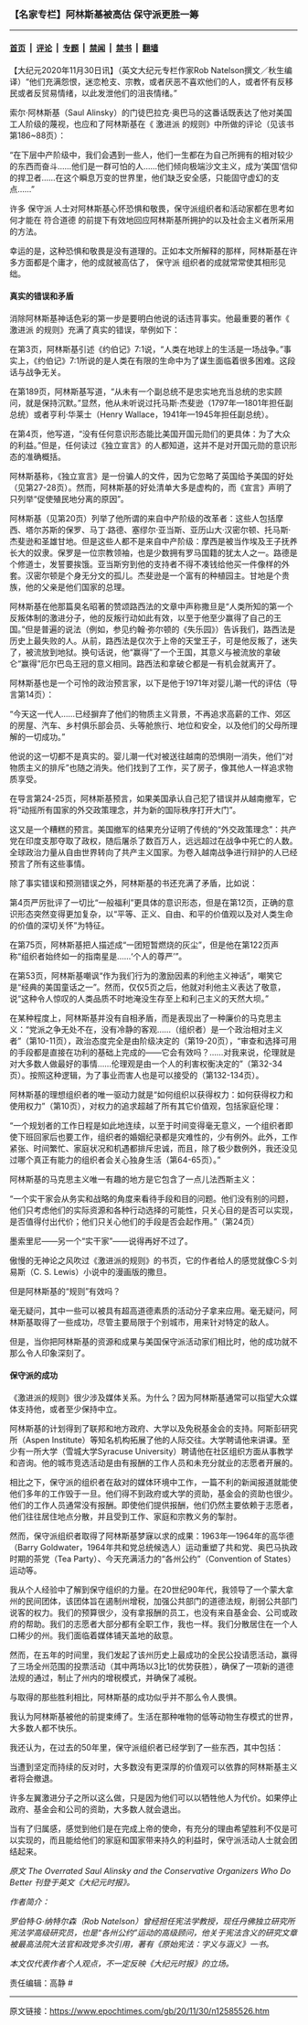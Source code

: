### 【名家专栏】阿林斯基被高估 保守派更胜一筹

---

#### [首页](../../../..?n12585526) &nbsp;|&nbsp; [评论](../../../../../epoch-comment?n12585526) &nbsp;|&nbsp; [专题](../../../../../epoch-special?n12585526) &nbsp;|&nbsp; [禁闻](../../../../../epoch-news?n12585526) &nbsp;|&nbsp; [禁书](../../../../../books?n12585526) &nbsp;|&nbsp; [翻墙](https://github.com/gfw-breaker/nogfw/blob/master/README.md?n12585526)


<div class="post_content" id="artbody" itemprop="articleBody">
 <!-- article content begin -->
 <p>
  【大纪元2020年11月30日讯】（英文大纪元专栏作家Rob Natelson撰文／秋生编译）“他们充满怨恨，迷恋枪支、宗教，或者厌恶不喜欢他们的人，或者怀有反移民或者反贸易情绪，以此发泄他们的沮丧情绪。”
 </p>
 <p>
  索尔‧阿林斯基（Saul Alinsky）的门徒巴拉克‧奥巴马的这番话既表达了他对美国工人阶级的蔑视，也应和了阿林斯基在《
  <ok href="https://www.epochtimes.com/gb/tag/%E6%BF%80%E8%BF%9B%E6%B4%BE.html">
   激进派
  </ok>
  的规则》中所做的评论（见该书第186~88页）：
 </p>
 <p>
  “在下层中产阶级中，我们会遇到一些人，他们一生都在为自己所拥有的相对较少的东西而奋斗……他们是一群可怕的人……他们倾向极端沙文主义，成为‘美国’信仰的捍卫者……在这个瞬息万变的世界里，他们缺乏安全感，只能固守虚幻的支点……”
 </p>
 <p>
  许多
  <ok href="https://www.epochtimes.com/gb/tag/%E4%BF%9D%E5%AE%88%E6%B4%BE.html">
   保守派
  </ok>
  人士对阿林斯基心怀恐惧和敬畏，保守派组织者和活动家都在思考如何才能在
  <ok href="https://www.epochtimes.com/gb/tag/%E7%AC%A6%E5%90%88%E9%81%93%E5%BE%B7.html">
   符合道德
  </ok>
  的前提下有效地回应阿林斯基所拥护的以及社会主义者所采用的方法。
 </p>
 <p>
  幸运的是，这种恐惧和敬畏是没有道理的。正如本文所解释的那样，阿林斯基在许多方面都是个庸才，他的成就被高估了，
  <ok href="https://www.epochtimes.com/gb/tag/%E4%BF%9D%E5%AE%88%E6%B4%BE.html">
   保守派
  </ok>
  组织者的成就常常使其相形见绌。
 </p>
 <h4>
  真实的错误和矛盾
 </h4>
 <p>
  消除阿林斯基神话色彩的第一步是要明白他说的话违背事实。他最重要的著作《
  <ok href="https://www.epochtimes.com/gb/tag/%E6%BF%80%E8%BF%9B%E6%B4%BE.html">
   激进派
  </ok>
  的规则》充满了真实的错误，举例如下：
 </p>
 <p>
  在第3页，阿林斯基引述《约伯记》7:1说，“人类在地球上的生活是一场战争。”事实上，《约伯记》7:1所说的是人类在有限的生命中为了谋生面临着很多困难。这段话与战争无关。
 </p>
 <p>
  在第189页，阿林斯基写道，“从未有一个副总统不是忠实地充当总统的忠实顾问，就是保持沉默。”显然，他从未听说过托马斯‧杰斐逊（1797年—1801年担任副总统）或者亨利‧华莱士（Henry Wallace，1941年—1945年担任副总统）。
 </p>
 <p>
  在第4页，他写道，“没有任何意识形态能比美国开国元勋们的更具体：为了大众的利益。”但是，任何读过《独立宣言》的人都知道，这并不是对开国元勋的意识形态的准确概括。
 </p>
 <p>
  阿林斯基称，《独立宣言》是一份骗人的文件，因为它忽略了英国给予美国的好处（见第27-28页）。然而，阿林斯基的好处清单大多是虚构的，而《宣言》声明了只列举“促使殖民地分离的原因”。
 </p>
 <p>
  阿林斯基（见第20页）列举了他所谓的来自中产阶级的改革者：这些人包括摩西、塔尔苏斯的保罗、马丁‧路德、塞缪尔‧亚当斯、亚历山大‧汉密尔顿、托马斯‧杰斐逊和圣雄甘地。但是这些人都不是来自中产阶级：摩西是被当作埃及王子抚养长大的奴隶。保罗是一位宗教领袖，也是少数拥有罗马国籍的犹太人之一。路德是个修道士，发誓要挨饿。亚当斯穷到他的支持者不得不凑钱给他买一件像样的外套。汉密尔顿是个身无分文的孤儿。杰斐逊是一个富有的种植园主。甘地是个贵族，他的父亲是他们国家的总理。
 </p>
 <p>
  阿林斯基在他那篇臭名昭著的赞颂路西法的文章中声称撒旦是“人类所知的第一个反叛体制的激进分子，他的反叛行动如此有效，以至于他至少赢得了自己的王国。”但是普遍的说法（例如，参见约翰‧弥尔顿的《失乐园》）告诉我们，路西法是历史上最失败的人。从前，路西法是仅次于上帝的天堂王子，可是他反叛了，迷失了，被流放到地狱。换句话说，他“赢得”了一个王国，其意义与被流放的拿破仑“赢得”厄尔巴岛王冠的意义相同。路西法和拿破仑都是一有机会就离开了。
 </p>
 <p>
  阿林斯基也是一个可怜的政治预言家，以下是他于1971年对婴儿潮一代的评估（导言第14页）：
 </p>
 <p>
  “今天这一代人……已经摒弃了他们的物质主义背景，不再追求高薪的工作、郊区的房屋、汽车、乡村俱乐部会员、头等舱旅行、地位和安全，以及他们的父母所理解的一切成功。”
 </p>
 <p>
  他说的这一切都不是真实的。婴儿潮一代对被送往越南的恐惧刚一消失，他们“对物质主义的排斥”也随之消失。他们找到了工作，买了房子，像其他人一样追求物质享受。
 </p>
 <p>
  在导言第24-25页，阿林斯基预言，如果美国承认自己犯了错误并从越南撤军，它将“动摇所有国家的外交政策理念，并为新的国际秩序打开大门”。
 </p>
 <p>
  这又是一个糟糕的预言。美国撤军的结果充分证明了传统的“外交政策理念”：共产党在印度支那夺取了政权，随后屠杀了数百万人，远远超过在战争中死亡的人数。全球政治力量从自由世界转向了共产主义国家。为卷入越南战争进行辩护的人已经预言了所有这些事情。
 </p>
 <p>
  除了事实错误和预测错误之外，阿林斯基的书还充满了矛盾，比如说：
 </p>
 <p>
  第4页严厉批评了一切比“一般福利”更具体的意识形态，但是在第12页，正确的意识形态突然变得更加复杂，以“平等、正义、自由、和平的价值观以及对人类生命的价值的深切关怀”为特征。
 </p>
 <p>
  在第75页，阿林斯基把人描述成“一团短暂燃烧的灰尘”，但是他在第122页声称“组织者始终如一的指南星是……‘个人的尊严’”。
 </p>
 <p>
  在第53页，阿林斯基嘲讽“作为我们行为的激励因素的利他主义神话”，嘲笑它是“经典的美国童话之一”。然而，仅仅5页之后，他就对利他主义表达了敬意，说“这种令人惊叹的人类品质不时地淹没生存至上和利己主义的天然大坝。”
 </p>
 <p>
  在某种程度上，阿林斯基并没有自相矛盾，而是表现出了一种廉价的马克思主义：“党派之争无处不在，没有冷静的客观……（组织者）是一个政治相对主义者”（第10-11页），政治态度完全是由阶级决定的（第19-20页），“审查和选择可用的手段都是直接在功利的基础上完成的——它会有效吗？……对我来说，伦理就是对大多数人做最好的事情……伦理观是由一个人的利害权衡决定的”（第32-34页）。按照这种逻辑，为了事业而害人也是可以接受的（第132-134页）。
 </p>
 <p>
  阿林斯基的理想组织者的唯一驱动力就是“如何组织以获得权力：如何获得权力和使用权力”（第10页），对权力的追求超越了所有其它价值观，包括家庭伦理：
 </p>
 <p>
  “一个规划者的工作日程是如此地连续，以至于时间变得毫无意义，一个组织者即使下班回家后也要工作，组织者的婚姻纪录都是灾难性的，少有例外。此外，工作紧张、时间繁忙、家庭状况和机遇都排斥忠诚，而且，除了极少数例外，我还没见过哪个真正有能力的组织者会关心独身生活（第64-65页）。”
 </p>
 <p>
  阿林斯基的马克思主义唯一有趣的地方是它包含了一点儿法西斯主义：
 </p>
 <p>
  “一个实干家会从务实和战略的角度来看待手段和目的问题。他们没有别的问题，他们只考虑他们的实际资源和各种行动选择的可能性，只关心目的是否可以实现，是否值得付出代价；他们只关心他们的手段是否会起作用。”（第24页）
 </p>
 <p>
  墨索里尼——另一个“实干家”——说得再好不过了。
 </p>
 <p>
  傲慢的无神论之风吹过《激进派的规则》的书页，它的作者给人的感觉就像C‧S‧刘易斯（C. S. Lewis）小说中的漫画版的撒旦。
 </p>
 <p>
  但是阿林斯基的“规则”有效吗？
 </p>
 <p>
  毫无疑问，其中一些可以被具有超高道德素质的活动分子拿来应用。毫无疑问，阿林斯基取得了一些成功，尽管主要局限于个别城市，用来针对特定的敌人。
 </p>
 <p>
  但是，当你把阿林斯基的资源和成果与美国保守派活动家们相比时，他的成功就不那么令人印象深刻了。
 </p>
 <h4>
  保守派的成功
 </h4>
 <p>
  《激进派的规则》很少涉及媒体关系。为什么？因为阿林斯基通常可以指望大众媒体支持他，或者至少保持中立。
 </p>
 <p>
  阿林斯基的计划得到了联邦和地方政府、大学以及免税基金会的支持。阿斯彭研究所（Aspen Institute）等知名机构拓展了他的人际交往。大学聘请他来讲课。至少有一所大学（雪城大学Syracuse University）聘请他在社区组织方面从事教学和咨询。他的城市竞选活动是由有报酬的工作人员和未充分就业的志愿者开展的。
 </p>
 <p>
  相比之下，保守派的组织者在敌对的媒体环境中工作，一篇不利的新闻报道就能使他们多年的工作毁于一旦。他们得不到政府或大学的资助，基金会的资助也很少。他们的工作人员通常没有报酬。即使他们提供报酬，他们仍然主要依赖于志愿者，他们往往居住地点分散，并且受到工作、家庭和宗教义务的掣肘。
 </p>
 <p>
  然而，保守派组织者取得了阿林斯基梦寐以求的成果：1963年—1964年的高华德（Barry Goldwater，1964年共和党总统候选人）运动重塑了共和党、奥巴马执政时期的茶党（Tea Party）、今天充满活力的“各州公约”（Convention of States）运动等。
 </p>
 <p>
  我从个人经验中了解到保守组织的力量。在20世纪90年代，我领导了一个蒙大拿州的民间团体，该团体旨在遏制州增税，加强公共部门的道德法规，削弱公共部门说客的权力。我们的预算很少，没有拿报酬的员工，也没有来自基金会、公司或政府的帮助。我们的志愿者大部分都有全职工作，我也一样。我们分散居住在一个人口稀少的州。我们面临着媒体铺天盖地的敌意。
 </p>
 <p>
  然而，在五年的时间里，我们发起了该州历史上最成功的全民公投请愿活动，赢得了三场全州范围的投票活动（其中两场以3比1的优势获胜），确保了一项新的道德法规的通过，制止了州内的增税模式，并确保了减税。
 </p>
 <p>
  与取得的那些胜利相比，阿林斯基的成功似乎并不那么令人畏惧。
 </p>
 <p>
  我认为阿林斯基被他的前提束缚了。生活在那种唯物的低等动物生存模式的世界，大多数人都不快乐。
 </p>
 <p>
  我还认为，在过去的50年里，保守派组织者已经学到了一些东西，其中包括：
 </p>
 <p>
  当遭到坚定而持续的反对时，大多数没有更深厚的价值观可以依靠的阿林斯基主义者将会撤退。
 </p>
 <p>
  许多左翼激进分子之所以这么做，只是因为他们可以以牺牲他人为代价。如果停止政府、基金会和公司的资助，大多数人就会退出。
 </p>
 <p>
  当有了归属感，感觉到他们是在完成上帝的使命，有充分的理由希望胜利不仅是可以实现的，而且能给他们的家庭和国家带来持久的利益时，保守派活动人士就会团结起来。
 </p>
 <p>
  <em>
   原文
   <ok href="https://www.theepochtimes.com/the-overrated-saul-alinsky-and-the-conservative-organizers-who-do-better_3589022.html">
    The Overrated Saul Alinsky and the Conservative Organizers Who Do Better
   </ok>
   刊登于英文《大纪元时报》。
  </em>
 </p>
 <p>
  <em>
   作者简介：
  </em>
 </p>
 <p>
  <em>
   罗伯特‧G‧纳特尔森（Rob Natelson）曾经担任宪法学教授，现任丹佛独立研究所宪法学高级研究员，也是“各州公约”运动的高级顾问，他关于宪法含义的研究文章被最高法院大法官和政党多次引用，著有《原始宪法：字义与涵义》一书。
  </em>
 </p>
 <p>
  <em>
   本文仅代表作者个人观点，不一定反映《大纪元时报》的立场。
  </em>
 </p>
 <p>
  责任编辑：高静 #
 </p>
 <!-- article content end -->
 <div id="below_article_ad">
 </div>
</div>


---

原文链接：https://www.epochtimes.com/gb/20/11/30/n12585526.htm